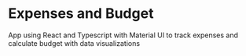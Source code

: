# Expenses and Budget

App using React and Typescript with Material UI to track expenses and calculate budget with data visualizations
